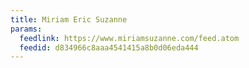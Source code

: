```yaml
---
title: Miriam Eric Suzanne
params:
  feedlink: https://www.miriamsuzanne.com/feed.atom
  feedid: d834966c8aaa4541415a8b0d06eda444
---
```

